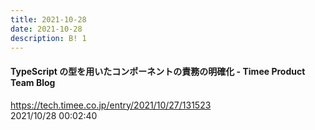 ```yaml
---
title: 2021-10-28
date: 2021-10-28
description: B! 1
---
```


#### TypeScript の型を用いたコンポーネントの責務の明確化 - Timee Product Team Blog
https://tech.timee.co.jp/entry/2021/10/27/131523<br>
2021/10/28 00:02:40<br>


